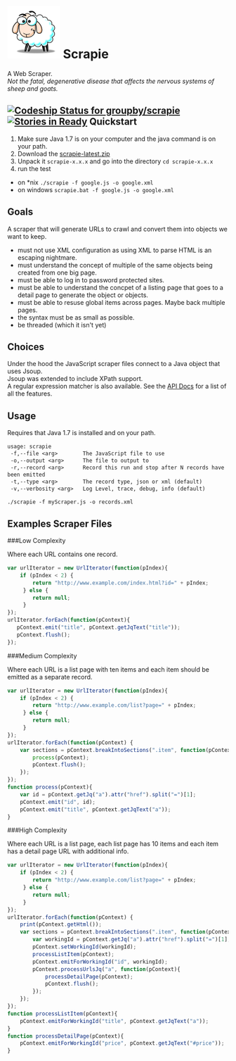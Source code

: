 ![Scrapie](src/main/images/sheepVerySmall.png) Scrapie
======= 
A Web Scraper.  
_Not the fatal, degenerative disease that affects the nervous systems of sheep and goats._

[ ![Codeship Status for groupby/scrapie](https://codeship.io/projects/1df14350-ef55-0131-b5ae-023491d184db/status)](https://codeship.io/projects/27011)
[![Stories in Ready](https://badge.waffle.io/groupby/scrapie.png?label=ready&title=Ready)](https://waffle.io/groupby/scrapie)
Quickstart
------

1. Make sure Java 1.7 is on your computer and the java command is on your path.
1. Download the [scrapie-latest.zip](scrapie-latest.zip?raw=true) 
1. Unpack it `scrapie-x.x.x` and go into the directory `cd scrapie-x.x.x`
1. run the test 
 - on *nix `./scrapie -f google.js -o google.xml`   
 - on windows `scrapie.bat -f google.js -o google.xml` 

Goals
-----

A scraper that will generate URLs to crawl and convert them into objects we want to keep.

- must not use XML configuration as using XML to parse HTML is an escaping nightmare.
- must understand the concept of multiple of the same objects being created from one big page.
- must be able to log in to password protected sites.
- must be able to understand the concpet of a listing page that goes to a detail page to generate the object or objects.
- must be able to resuse global items across pages.  Maybe back multiple pages.
- the syntax must be as small as possible.
- be threaded (which it isn't yet)

Choices
------
Under the hood the JavaScript scraper files connect to a Java object that uses Jsoup.  
Jsoup was extended to include XPath support.  
A regular expression matcher is also available.
See the [API Docs](docs) for a list of all the features. 

Usage
-----

Requires that Java 1.7 is installed and on your path.

```
usage: scrapie
 -f,--file <arg>        The JavaScript file to use
 -o,--output <arg>      The file to output to
 -r,--record <arg>      Record this run and stop after N records have been emitted
 -t,--type <arg>        The record type, json or xml (default)
 -v,--verbosity <arg>   Log Level, trace, debug, info (default)
```

    ./scrapie -f myScraper.js -o records.xml

Examples Scraper Files
------


###Low Complexity

Where each URL contains one record.

```JavaScript
var urlIterator = new UrlIterator(function(pIndex){
    if (pIndex < 2) {
		return "http://www.example.com/index.html?id=" + pIndex;
	 } else {
		return null;
	 }
});
urlIterator.forEach(function(pContext){
   pContext.emit("title", pContext.getJqText("title"));
   pContext.flush();
});
```

###Medium Complexity

Where each URL is a list page with ten items and each item should be emitted as a separate record.

```JavaScript
var urlIterator = new UrlIterator(function(pIndex){
    if (pIndex < 2) {
		return "http://www.example.com/list?page=" + pIndex;
	 } else {
		return null;
	 }
});
urlIterator.forEach(function(pContext) {
    var sections = pContext.breakIntoSections(".item", function(pContext){
        process(pContext);
        pContext.flush();
    });
});
function process(pContext){
 	var id = pContext.getJq("a").attr("href").split("=")[1];
 	pContext.emit("id", id);
    pContext.emit("title", pContext.getJqText("a"));
}

```

###High Complexity

Where each URL is a list page, each list page has 10 items and each item has a detail page URL with additional info.

```JavaScript
var urlIterator = new UrlIterator(function(pIndex){
    if (pIndex < 2) {
		return "http://www.example.com/list?page=" + pIndex;
	 } else {
		return null;
	 }
});
urlIterator.forEach(function(pContext) {
	print(pContext.getHtml());
    var sections = pContext.breakIntoSections(".item", function(pContext){
     	var workingId = pContext.getJq("a").attr("href").split("=")[1];
    	pContext.setWorkingId(workingId);
        processListItem(pContext);
     	pContext.emitForWorkingId("id", workingId);
        pContext.processUrlsJq("a", function(pContext){
            processDetailPage(pContext);
            pContext.flush();
        });
    });    
});
function processListItem(pContext){
    pContext.emitForWorkingId("title", pContext.getJqText("a"));
}
function processDetailPage(pContext){
    pContext.emitForWorkingId("price", pContext.getJqText("#price"));
}
```
